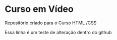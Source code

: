# Curso em Vídeo

Repositório criado para o Curso HTML /CSS

Essa linha é um teste de alteração dentro do github
